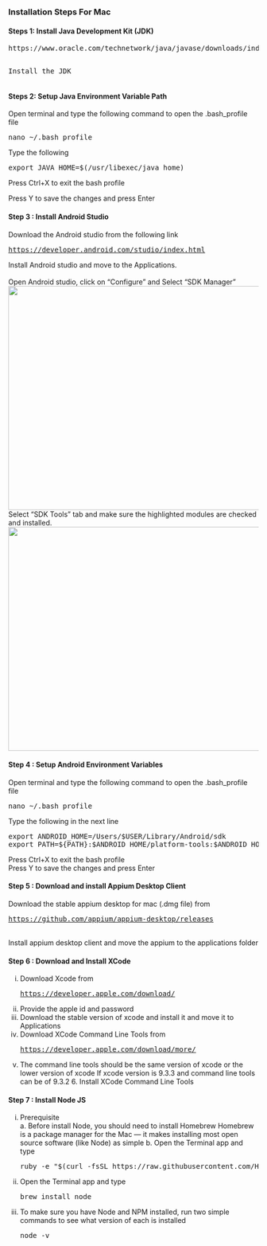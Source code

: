 <h3>Installation Steps For Mac</h3>

<h4>Steps 1: Install Java Development Kit (JDK)</h4>
<pre
Download JDK from the following link
<a href="https://www.oracle.com/technetwork/java/javase/downloads/index.html" target="_blank">https://www.oracle.com/technetwork/java/javase/downloads/index.html</a>

Install the JDK
</pre>

<h4>Steps 2: Setup Java Environment Variable Path</h4>
Open terminal and type the following command to open the .bash_profile file
<pre>nano ~/.bash_profile</pre>
Type the following
<pre>export JAVA_HOME=$(/usr/libexec/java_home)</pre>
Press Ctrl+X to exit the bash profile<br>

Press Y to save the changes and press Enter<br>

<h4>Step 3 : Install Android Studio</h4>
Download the Android studio from the following link<br>
<pre>
<a href="https://developer.android.com/studio/index.html" target="_blank">https://developer.android.com/studio/index.html</a>
</pre>
Install Android studio and move to the Applications.<br>
<br>
Open Android studio, click on “Configure” and Select “SDK Manager” <br>
<img src="https://github.com/codecunning/mobile_automation_configuration_for_mac/blob/master/SDK%20Manager.png" width="750" height="450">
Select “SDK Tools” tab and make sure the highlighted modules are checked and installed.
<img src="https://github.com/codecunning/mobile_automation_configuration_for_mac/blob/master/SDK%20tools.png" width="750" height="450">

<h4>Step 4 : Setup Android Environment Variables</h4>
Open terminal and type the following command to open the .bash_profile file
<pre>nano ~/.bash_profile</pre>
Type the following in the next line
<pre>export ANDROID_HOME=/Users/$USER/Library/Android/sdk
export PATH=${PATH}:$ANDROID_HOME/platform-tools:$ANDROID_HOME/emulator:$ANDROID_HOME/tools/bin:ANDROID_HOME/tools</pre>
Press Ctrl+X to exit the bash profile
<br>
Press Y to save the changes and press Enter

<h4>Step 5 : Download and install Appium Desktop Client</h4>
Download the stable appium desktop for mac (.dmg file) from
<pre><a href="https://github.com/appium/appium-desktop/releases">https://github.com/appium/appium-desktop/releases</a></pre>
<br>
Install appium desktop client and move the appium to the applications folder

<h4>Step 6 : Download and Install XCode</h4>

<ol type="i">
  <li>
    Download Xcode from 
    <pre><a href="https://developer.apple.com/download/">https://developer.apple.com/download/</a></pre>
  </li>
  <li>Provide the apple id and password</li>
  <li>Download the stable version of xcode and install it and move it to Applications</li>
  <li>
  Download XCode Command Line Tools from
  <pre><a href="https://developer.apple.com/download/more/">https://developer.apple.com/download/more/</a></pre>
  </li>
  <li>The command line tools should be the same version of xcode or the lower version of xcode If xcode version is 9.3.3 and   command line tools can be of 9.3.2 6. Install XCode Command Line Tools</li>
</ol>

<h4>Step 7 : Install Node JS</h4>
<ol type="i">
  <li>Prerequisite<br>
            a. Before install Node, you should need to install Homebrew
               Homebrew is a package manager for the Mac — it makes installing most open source software (like Node) as simple
            b. Open the Terminal app and type
  <pre>ruby -e "$(curl -fsSL https://raw.githubusercontent.com/Homebrew/install/master/install)" < /dev/null 2>/dev/null</pre>
  </li>
  <li>Open the Terminal app and type
    <pre>brew install node</pre>
  </li>
  <li>To make sure you have Node and NPM installed, run two simple commands to see what version of each is installed
    <pre>node -v</pre>
  </li>








